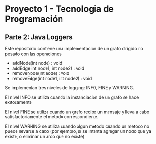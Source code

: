 # Proyecto 1 - Tecnologia de Programación
## Parte 2: Java Loggers

Este repositorio contiene una implementacion de un grafo dirigido no pesado con las operaciones:
* addNode(int node) : void
* addEdge(int node1, int node2) : void
* removeNode(int node) : void
* removeEdge(int node1, int node2) : void

Se implementan tres niveles de logging: INFO, FINE y WARNING.

El nivel INFO se utiliza cuando la instanciación de un grafo se hace exitosamente

El nivel FINE se utiliza cuando un grafo recibe un mensaje y lleva a cabo satisfactoriamente el metodo correspondiente.

El nivel WARNING se utiliza cuando algun metodo cuando un metodo no puede llevarse a cabo (por ejemplo, si se intenta agregar un nodo que ya existe, o eliminar un arco que no existe)
